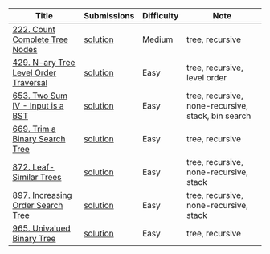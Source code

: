 |Title|Submissions|Difficulty|Note|
|------|------|------|------|
[222. Count Complete Tree Nodes](https://leetcode.com/problems/count-complete-tree-nodes/)|[solution](https://github.com/zybotian/leetcode/blob/master/src/main/java/tree/CountNodes.java)|Medium|tree, recursive|
[429. N-ary Tree Level Order Traversal](https://leetcode.com/problems/n-ary-tree-level-order-traversal/)|[solution](https://github.com/zybotian/leetcode/blob/master/src/main/java/tree/NaryTreeLevelOrder.java)|Easy|tree, recursive, level order|
[653. Two Sum IV - Input is a BST](https://leetcode.com/problems/two-sum-iv-input-is-a-bst/)|[solution](https://github.com/zybotian/leetcode/blob/master/src/main/java/tree/FindTarget.java)|Easy|tree, recursive, none-recursive, stack, bin search|
[669. Trim a Binary Search Tree](https://leetcode.com/problems/trim-a-binary-search-tree/)|[solution](https://github.com/zybotian/leetcode/blob/master/src/main/java/tree/TrimBST.java)|Easy|tree, recursive|
[872. Leaf-Similar Trees](https://leetcode.com/problems/leaf-similar-trees/)|[solution](https://github.com/zybotian/leetcode/blob/master/src/main/java/tree/LeafSimilar.java)|Easy|tree, recursive, none-recursive, stack|
[897. Increasing Order Search Tree](https://leetcode.com/problems/increasing-order-search-tree/)|[solution](https://github.com/zybotian/leetcode/blob/master/src/main/java/tree/IncreasingBST.java)|Easy|tree, recursive, none-recursive, stack|
[965. Univalued Binary Tree](https://leetcode.com/problems/univalued-binary-tree/)|[solution](https://github.com/zybotian/leetcode/blob/master/src/main/java/tree/IsUnivalTree.java)|Easy|tree, recursive|